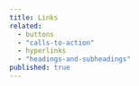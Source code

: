 ```yaml
---
title: Links
related: 
  - buttons
  - "calls-to-action"
  - hyperlinks
  - "headings-and-subheadings"
published: true
---
```

